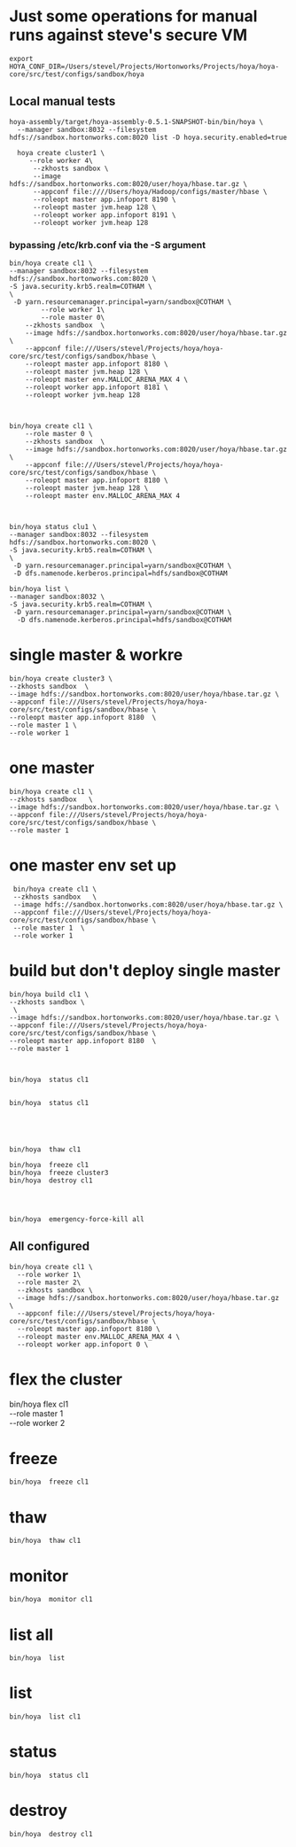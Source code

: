 <!---
  Licensed under the Apache License, Version 2.0 (the "License");
  you may not use this file except in compliance with the License.
  You may obtain a copy of the License at
  
   http://www.apache.org/licenses/LICENSE-2.0
  
  Unless required by applicable law or agreed to in writing, software
  distributed under the License is distributed on an "AS IS" BASIS,
  WITHOUT WARRANTIES OR CONDITIONS OF ANY KIND, either express or implied.
  See the License for the specific language governing permissions and
  limitations under the License. See accompanying LICENSE file.
-->

# Just some operations for manual runs against steve's secure VM


    export HOYA_CONF_DIR=/Users/stevel/Projects/Hortonworks/Projects/hoya/hoya-core/src/test/configs/sandbox/hoya

## Local manual tests



    
    hoya-assembly/target/hoya-assembly-0.5.1-SNAPSHOT-bin/bin/hoya \
      --manager sandbox:8032 --filesystem hdfs://sandbox.hortonworks.com:8020 list -D hoya.security.enabled=true
      
      hoya create cluster1 \
         --role worker 4\
          --zkhosts sandbox \
          --image hdfs://sandbox.hortonworks.com:8020/user/hoya/hbase.tar.gz \
          --appconf file:////Users/hoya/Hadoop/configs/master/hbase \
          --roleopt master app.infoport 8190 \
          --roleopt master jvm.heap 128 \
          --roleopt worker app.infoport 8191 \
          --roleopt worker jvm.heap 128 

 
### bypassing /etc/krb.conf via the -S argument

    bin/hoya create cl1 \
    --manager sandbox:8032 --filesystem hdfs://sandbox.hortonworks.com:8020 \
    -S java.security.krb5.realm=COTHAM \
    \
     -D yarn.resourcemanager.principal=yarn/sandbox@COTHAM \
            --role worker 1\
            --role master 0\
        --zkhosts sandbox  \
        --image hdfs://sandbox.hortonworks.com:8020/user/hoya/hbase.tar.gz \
        --appconf file:///Users/stevel/Projects/hoya/hoya-core/src/test/configs/sandbox/hbase \
        --roleopt master app.infoport 8180 \
        --roleopt master jvm.heap 128 \
        --roleopt master env.MALLOC_ARENA_MAX 4 \
        --roleopt worker app.infoport 8181 \
        --roleopt worker jvm.heap 128 
        


    bin/hoya create cl1 \
        --role master 0 \
        --zkhosts sandbox  \
        --image hdfs://sandbox.hortonworks.com:8020/user/hoya/hbase.tar.gz \
        --appconf file:///Users/stevel/Projects/hoya/hoya-core/src/test/configs/sandbox/hbase \
        --roleopt master app.infoport 8180 \
        --roleopt master jvm.heap 128 \
        --roleopt master env.MALLOC_ARENA_MAX 4 
        
                
        
    bin/hoya status clu1 \
    --manager sandbox:8032 --filesystem hdfs://sandbox.hortonworks.com:8020 \
    -S java.security.krb5.realm=COTHAM \
    \
     -D yarn.resourcemanager.principal=yarn/sandbox@COTHAM \
     -D dfs.namenode.kerberos.principal=hdfs/sandbox@COTHAM 
           
    bin/hoya list \
    --manager sandbox:8032 \
    -S java.security.krb5.realm=COTHAM \
     -D yarn.resourcemanager.principal=yarn/sandbox@COTHAM \
      -D dfs.namenode.kerberos.principal=hdfs/sandbox@COTHAM
               
               

               
# single master & workre
     
    bin/hoya create cluster3 \
    --zkhosts sandbox  \
    --image hdfs://sandbox.hortonworks.com:8020/user/hoya/hbase.tar.gz \
    --appconf file:///Users/stevel/Projects/hoya/hoya-core/src/test/configs/sandbox/hbase \
    --roleopt master app.infoport 8180  \
    --role master 1 \
    --role worker 1 
    
    
# one master
     
    bin/hoya create cl1 \
    --zkhosts sandbox   \
    --image hdfs://sandbox.hortonworks.com:8020/user/hoya/hbase.tar.gz \
    --appconf file:///Users/stevel/Projects/hoya/hoya-core/src/test/configs/sandbox/hbase \
    --role master 1 

# one master env set up
      
     bin/hoya create cl1 \
     --zkhosts sandbox   \
     --image hdfs://sandbox.hortonworks.com:8020/user/hoya/hbase.tar.gz \
     --appconf file:///Users/stevel/Projects/hoya/hoya-core/src/test/configs/sandbox/hbase \
     --role master 1  \
     --role worker 1  
    
# build but don't deploy single master
     
    bin/hoya build cl1 \
    --zkhosts sandbox \
     \
    --image hdfs://sandbox.hortonworks.com:8020/user/hoya/hbase.tar.gz \
    --appconf file:///Users/stevel/Projects/hoya/hoya-core/src/test/configs/sandbox/hbase \
    --roleopt master app.infoport 8180  \
    --role master 1 
         

               
    bin/hoya  status cl1 
    
    
    bin/hoya  status cl1 
     
   
     
     
               
    bin/hoya  thaw cl1  
                   
    bin/hoya  freeze cl1  
    bin/hoya  freeze cluster3  
    bin/hoya  destroy cl1  
    
    
      
         
    bin/hoya  emergency-force-kill all 
     
     
## All configured 
     
     
    bin/hoya create cl1 \
      --role worker 1\
      --role master 2\
      --zkhosts sandbox \
      --image hdfs://sandbox.hortonworks.com:8020/user/hoya/hbase.tar.gz  \
      --appconf file:///Users/stevel/Projects/hoya/hoya-core/src/test/configs/sandbox/hbase \
      --roleopt master app.infoport 8180 \
      --roleopt master env.MALLOC_ARENA_MAX 4 \
      --roleopt worker app.infoport 0 \
  
# flex the cluster
  
   bin/hoya flex cl1 \
    --role master 1 \
    --role worker 2 
    
# freeze

    bin/hoya  freeze cl1 
    
# thaw

    bin/hoya  thaw cl1
     
# monitor

    bin/hoya  monitor cl1      

# list all

    bin/hoya  list
     
# list

    bin/hoya  list cl1 
    
# status

    bin/hoya  status cl1 
    
# destroy

    bin/hoya  destroy cl1 